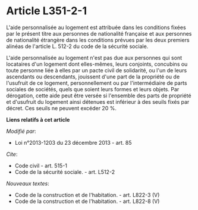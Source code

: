 # Article L351-2-1

L'aide personnalisée au logement est attribuée dans les conditions fixées par le présent titre aux personnes de nationalité
française et aux personnes de nationalité étrangère dans les conditions prévues par les deux premiers alinéas de l'article L.
512-2 du code de la sécurité sociale.

L'aide personnalisée au logement n'est pas due aux personnes qui sont locataires d'un logement dont elles-mêmes, leurs
conjoints, concubins ou toute personne liée à elles par un pacte civil de solidarité, ou l'un de leurs ascendants ou
descendants, jouissent d'une part de la propriété ou de l'usufruit de ce logement, personnellement ou par l'intermédiaire de
parts sociales de sociétés, quels que soient leurs formes et leurs objets. Par dérogation, cette aide peut être versée si
l'ensemble des parts de propriété et d'usufruit du logement ainsi détenues est inférieur à des seuils fixés par décret. Ces
seuils ne peuvent excéder 20 %.

**Liens relatifs à cet article**

_Modifié par_:

  - Loi n°2013-1203 du 23 décembre 2013 - art. 85

_Cite_:

  - Code civil - art. 515-1
  - Code de la sécurité sociale. - art. L512-2

_Nouveaux textes_:

  - Code de la construction et de l'habitation. - art. L822-3 (V)
  - Code de la construction et de l'habitation. - art. L822-8 (V)
